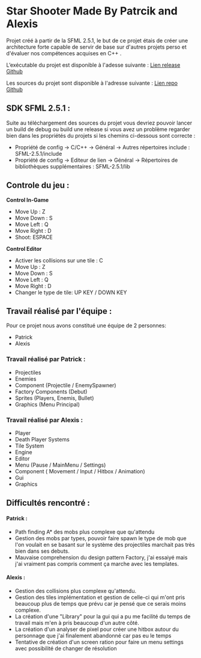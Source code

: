 
# Star Shooter Made By Patrcik and Alexis

Projet créé à partir de la SFML 2.5.1, le but de ce projet étais de créer une architecture forte capable de servir de base sur d'autres projets perso et d'évaluer nos compétences acquises en C++ .

L’exécutable du projet est disponible à l'adesse suivante :
[Lien release Github](https://github.com/AlexisAubineau/Project-Shooter/releases/tag/1.0.0)

Les sources du projet sont disponible à l'adresse suivante :
[Lien repo Github](https://github.com/AlexisAubineau/StarShooter)

## SDK SFML 2.5.1 : 
Suite au téléchargement des sources du projet vous devriez pouvoir lancer un build de debug ou build une release si vous avez un problème regarder bien dans les propriétés du projets si les chemins ci-dessous sont correcte :

 - Propriété de config -> C/C++ -> Général -> Autres répertoires include : SFML-2.5.1/include
 - Propriété de config -> Editeur de lien -> Général -> Répertoires de bibliothèques supplémentaires : SFML-2.5.1/lib

## Controle du jeu : 

**Control In-Game**

 - Move Up : Z
 - Move Down : S
 - Move Left : Q
 - Move Right : D
 - Shoot: ESPACE

**Control Editor**
- Activer les collisions sur une tile : C
- Move Up : Z
- Move Down : S
- Move Left : Q
- Move Right : D
- Changer le type de tile: UP KEY / DOWN KEY

## Travail réalisé par l'équipe :

Pour ce projet nous avons constitué une équipe de 2 personnes:

 - Patrick
 - Alexis

### Travail réalisé par Patrick :

- Projectiles
 - Enemies
 - Component (Projectile / EnemySpawner)
 - Factory Components (Debut)
 - Sprites (Players, Enemis, Bullet)
 - Graphics (Menu Principal)

### Travail réalisé par Alexis :

 - Player
 - Death Player Systems
 - Tile System
 - Engine
 - Editor
 - Menu (Pause / MainMenu / Settings)
 - Component ( Movement / Input / Hitbox / Animation)
 - Gui
 - Graphics

## Difficultés rencontré :

 #### Patrick :
 
 - Path finding A* des mobs plus complexe que qu'attendu
 - Gestion des mobs par types, pouvoir faire spawn le type de mob que l'on voulait en se basant sur le système des projectiles marchait pas très bien dans ses debuts.
 - Mauvaise comprehension du design pattern Factory, j'ai essaiyé mais j'ai vraiment pas compris comment ça marche avec les templates.

 
    
 #### Alexis :
 
- Gestion des collisions plus complexe qu'attendu.
- Gestion des tiles implémentation et gestion de celle-ci qui m'ont pris beaucoup plus de temps que prévu car je pensé que ce serais moins complexe.
- La création d'une "Library" pour la gui qui a pu me facilité du temps de travail mais m'en à pris beaucoup d'un autre côté.
- La création d'un analyser de pixel pour créer une hitbox autour du personnage que j'ai finalement abandonné car pas eu le temps
- Tentative de création d'un screen ration pour faire un menu settings avec possibilité de changer de résolution
